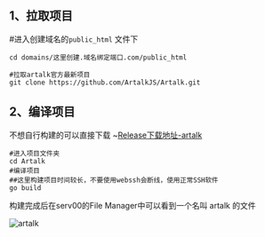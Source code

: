 ## 1、拉取项目
#进入创建域名的`public_html` 文件下
```
cd domains/这里创建.域名绑定端口.com/public_html

#拉取artalk官方最新项目
git clone https://github.com/ArtalkJS/Artalk.git
```
## 2、编译项目
不想自行构建的可以直接下载 ~[Release下载地址-artalk](https://github.com/FEOQin/serv00packages/releases/download/artalk%E8%AF%84%E8%AE%BA%E6%8F%92%E4%BB%B6/artalk)
```
#进入项目文件夹
cd Artalk
#编译项目
##这里构建项目时间较长，不要使用webssh会断线，使用正常SSH软件
go build
```
构建完成后在serv00的File Manager中可以看到一个名叫 artalk 的文件

![artalk](https://b2.qbobo.eu.org/2025/02/22/631782.png)
